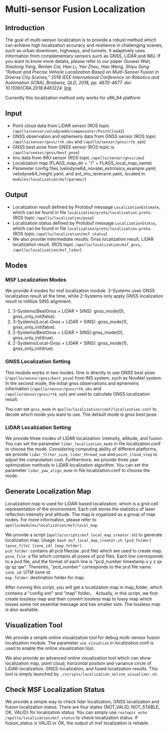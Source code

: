 # Multi-sensor Fusion Localization

## Introduction
  The goal of multi-sensor localization is to provide a robust method which can achieve high localization accuracy and resilience in challenging scenes, such as urban downtown, highways, and tunnels. It adaptively uses information from complementary sensors such as GNSS, LiDAR and IMU. If you want to know more details, please refer to our paper
  *Guowei Wan, Xiaolong Yang, Renlan Cai, Hao Li, Yao Zhou, Hao Wang, Shiyu Song. "Robust and Precise Vehicle Localization Based on Multi-Sensor Fusion in Diverse City Scenes," 2018 IEEE International Conference on Robotics and Automation (ICRA), Brisbane, QLD, 2018, pp. 4670-4677.
  doi: 10.1109/ICRA.2018.8461224.* [link](https://ieeexplore.ieee.org/document/8461224)


  Currently this localization method only works for x86_64 platform

## Input
  * Point cloud data from LiDAR sensor (ROS topic `/apollo/sensor/velodyne64/compensator/PointCloud2`)
  * GNSS observation and ephemeris data from GNSS sensor (ROS topic `/apollo/sensor/gnss/rtk_obs` and `/apollo/sensor/gnss/rtk_eph`)
  * GNSS best pose from GNSS sensor (ROS topic is `/apollo/sensor/gnss/best_pose`)
  * Imu data from IMU sensor (ROS topic `/apollo/sensor/gnss/imu`)
  * Localization map (FLAGS_map_dir + "/" + FLAGS_local_map_name)
  * Parameter config files (velodyne64_novatel_extrinsics_example.yaml, velodyne64_height.yaml, and ant_imu_leverarm.yaml, located in `modules/localization/msf/params/`)

## Output
  * Localization result defined by Protobuf message `LocalizationEstimate`, which can be found in file `localization/proto/localization.proto`. (ROS topic `/apollo/localization/pose`)
  * Localization status defined by Protobuf message `LocalizationStatus`, which can be found in file `localization/proto/localization.proto`. (ROS topic `/apollo/localization/msf_status`)
  * We also provide intermediate results: Gnss localization result, LiDAR localization result. (ROS topic `/apollo/localization/msf_gnss`, `/apollo/localization/msf_lidar`)

## Modes

### MSF Localization Modes
  We provide 4 modes for msf localization module. 3-Systems uses GNSS localization result all the time, while 2-Systems only apply GNSS localization result to initilize SINS alignment.
  1. 3-Systems(BestGnss + LiDAR + SINS): gnss_mode(0), gnss_only_init(false).
  2. 3-Systems(Local-Gnss + LiDAR + SINS): gnss_mode(1), gnss_only_init(false).
  3. 2-Systems(BestGnss + LiDAR + SINS):gnss_mode(0), gnss_only_init(true).
  4. 2-Systems(Local-Gnss + LiDAR + SINS): gnss_mode(1), gnss_only_init(true).

### GNSS Localization Setting
  This module works in two modes. One is directly to use GNSS best pose (`/apollo/sensor/gnss/best_pose`) from INS system, such as NovAtel system. In the second mode, the initial gnss observations and ephemeris information (`/apollo/sensor/gnss/rtk_obs` and `/apollo/sensor/gnss/rtk_eph`) are used to calculate GNSS localization result.

  You can set `gnss_mode` in `apollo/localization/conf/localization.conf` to decide which mode you want to use. The default mode is gnss best pose.

### LiDAR Localization Setting
  We provide three modes of LiDAR localization: intensity, altitude, and fusion. You can set the parameter `lidar_localization_mode` in file localization.conf to choose the mode. Considering computing ability of different platforms, we provide `lidar_filter_size`, `lidar_thread_num` and `point_cloud_step` to adjust the computation cost. Furthermore, we provide three yaw optimization methods in LiDAR localization algorithm. You can set the parameter `lidar_yaw_align_mode` in file localization.conf to choose the mode.

## Generate Localization Map
  Localization map is used for LiDAR-based localization, which is a grid-cell representation of the environment. Each cell stores the statistics of laser reflection intensity and altitude. The map is organized as a group of map nodes. For more information, please refer to `apollo/modules/localization/msf/local_map`.

  We provide a script (`apollo/scripts/msf_local_map_creator.sh`) to generate localization map. Usage: `bash msf_local_map_creator.sh [pcd_folder] [pose_file] [zone_id] [map_folder]`.   
  `pcd_folder`: contains all pcd files(as .pcd file) which are used to create map.  
  `pose_file`: a file which contains all poses of pcd files. Each line corresponds to a pcd file, and the format of each line is "pcd_number timestamp x y z qx qy qz qw". Thereinto, "pcd_number" corresponds to the pcd file name.   
  `zone_id`: UTM zone id.  
  `map_folder`: destination folder for map.

  After running this script, you will get a localization map in map_folder, which contains a "config.xml" and "map" folder。
Actually, in this script, we first create lossless map and then convert lossless map to lossy map which losses some not essential message and has smaller size. The lossless map is also avaliable.

## Visualization Tool
  We provide a simple online visualization tool for debug multi-sensor fusion localization module. The parameter `use_visualize` in localization.conf is used to enable the online visualization tool.

  We also provide an advanced online visualization tool which can show localization map, point cloud, horizontal position and variance circle of LiDAR-localization, GNSS-localization, and fused localization results. This tool is simply launched by `./scripts/localization_online_visualizer.sh`.

## Check MSF Localization Status
  We provide a simple way to check lidar localization, GNSS localization and fusion localization status. There are four states {NOT_VALID, NOT_STABLE, OK, VALID} for localization status. You can simply use `rostopic echo /apollo/localization/msf_status` to check localization status. If fusion_status is VALID or OK, the output of msf localization is reliable.
